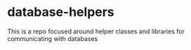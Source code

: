 # database-helpers
This is a repo focused around helper classes and libraries for communicating with databases
